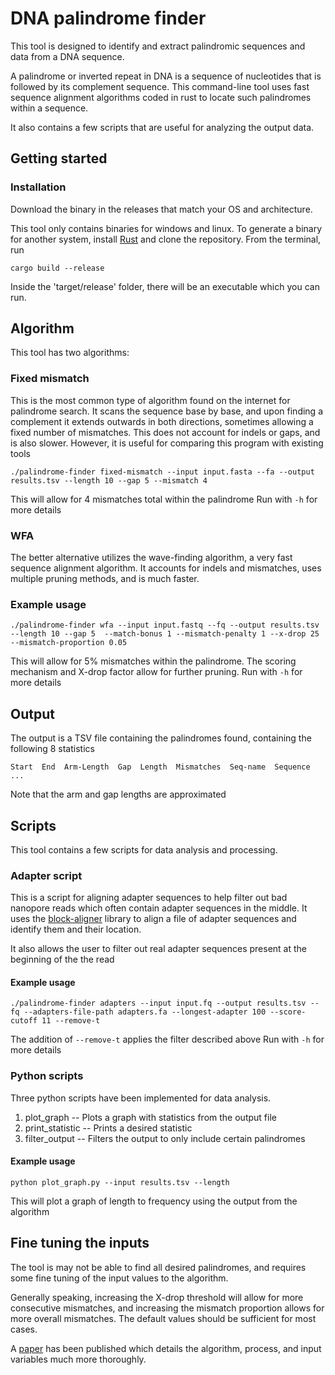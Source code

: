 # DNA palindrome finder
This tool is designed to identify and extract palindromic sequences and data from a DNA sequence. 

A palindrome or inverted repeat in DNA is a sequence of nucleotides that is followed by its complement sequence.
This command-line tool uses fast sequence alignment algorithms coded in rust to locate such palindromes within a sequence.

It also contains a few scripts that are useful for analyzing the output data.

## Getting started
### Installation
Download the binary in the releases that match your OS and architecture.

This tool only contains binaries for windows and linux. To generate a binary for another system,
install [Rust](https://www.rust-lang.org/tools/install) and clone the repository.
From the terminal, run 
```
cargo build --release
```
Inside the 'target/release' folder, there will be an executable which you can run.


## Algorithm
This tool has two algorithms:

### Fixed mismatch
This is the most common type of algorithm found on the internet for palindrome search.
It scans the sequence base by base, and upon finding a complement it extends outwards in both directions, sometimes allowing a fixed number of mismatches.
This does not account for indels or gaps, and is also slower. However, it is useful for comparing this program with existing tools

```
./palindrome-finder fixed-mismatch --input input.fasta --fa --output results.tsv --length 10 --gap 5 --mismatch 4
```
This will allow for 4 mismatches total within the palindrome
Run with `-h` for more details

### WFA
The better alternative utilizes the wave-finding algorithm, a very fast sequence alignment algorithm.
It accounts for indels and mismatches, uses multiple pruning methods, and is much faster.

### Example usage
```
./palindrome-finder wfa --input input.fastq --fq --output results.tsv --length 10 --gap 5  --match-bonus 1 --mismatch-penalty 1 --x-drop 25 --mismatch-proportion 0.05
```
This will allow for 5% mismatches within the palindrome. The scoring mechanism and X-drop factor allow for further pruning. Run with `-h` for more details

## Output
The output is a TSV file containing the palindromes found, containing the following 8 statistics
```
Start  End  Arm-Length  Gap  Length  Mismatches  Seq-name  Sequence
...
```
Note that the arm and gap lengths are approximated


## Scripts
This tool contains a few scripts for data analysis and processing. 

### Adapter script
This is a script for aligning adapter sequences to help filter out bad nanopore reads which often contain adapter sequences in the middle. It uses the [block-aligner](https://github.com/Daniel-Liu-c0deb0t/block-aligner) library to align a file of adapter sequences and identify them and their location.

It also allows the user to filter out real adapter sequences present at the beginning of the the read

#### Example usage 
```
./palindrome-finder adapters --input input.fq --output results.tsv --fq --adapters-file-path adapters.fa --longest-adapter 100 --score-cutoff 11 --remove-t
```
The addition of `--remove-t` applies the filter described above
Run with `-h` for more details

### Python scripts

Three python scripts have been implemented for data analysis. 

1. plot_graph -- Plots a graph with statistics from the output file
2. print_statistic -- Prints a desired statistic
3. filter_output -- Filters the output to only include certain palindromes

#### Example usage
```
python plot_graph.py --input results.tsv --length
```
This will plot a graph of length to frequency using the output from the algorithm

## Fine tuning the inputs 
The tool is may not be able to find all desired palindromes, and requires some fine tuning of the input values to the algorithm. 

Generally speaking, increasing the X-drop threshold will allow for more consecutive mismatches, and increasing the mismatch proportion allows for more overall mismatches. The default values should be sufficient for most cases.

A [paper](https://figshare.com/articles/journal_contribution/A_NOVEL_ALGORITHMFOR_DETECTION_OF_PALINDROME_DNA/27897300?file=50772369) has been published which details the algorithm, process, and input variables much more thoroughly.
